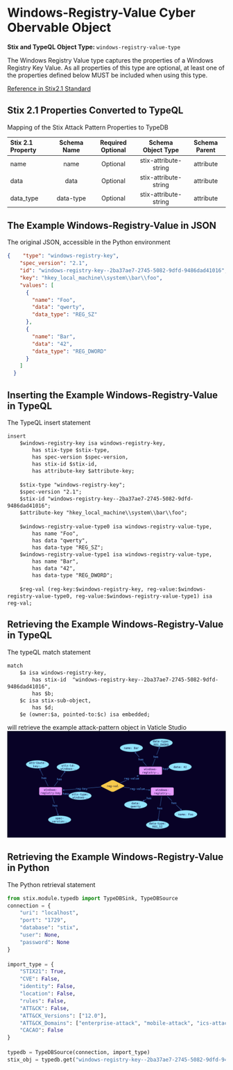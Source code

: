 # Windows-Registry-Value Cyber Obervable Object

**Stix and TypeQL Object Type:**  `windows-registry-value-type`

The Windows Registry Value type captures the properties of a Windows Registry Key Value. As all properties of this type are optional, at least one of the properties defined below MUST be included when using this type.

[Reference in Stix2.1 Standard](https://docs.oasis-open.org/cti/stix/v2.1/os/stix-v2.1-os.html#_u7n4ndghs3qq)
## Stix 2.1 Properties Converted to TypeQL
Mapping of the Stix Attack Pattern Properties to TypeDB

|  Stix 2.1 Property    |           Schema Name             | Required  Optional  |      Schema Object Type | Schema Parent  |
|:--------------------|:--------------------------------:|:------------------:|:------------------------:|:-------------:|
| name |name |Optional |  stix-attribute-string    |   attribute    |
| data |data |Optional |  stix-attribute-string    |   attribute    |
| data_type |data-type |Optional |  stix-attribute-string    |   attribute    |

## The Example Windows-Registry-Value in JSON
The original JSON, accessible in the Python environment
```json
{    "type": "windows-registry-key",  
    "spec_version": "2.1",  
    "id": "windows-registry-key--2ba37ae7-2745-5082-9dfd-9486dad41016",  
    "key": "hkey_local_machine\\system\\bar\\foo",  
    "values": [  
      {  
        "name": "Foo",  
        "data": "qwerty",  
        "data_type": "REG_SZ"  
      },  
      {  
        "name": "Bar",  
        "data": "42",  
        "data_type": "REG_DWORD"  
      }  
    ]  
  }
```


## Inserting the Example Windows-Registry-Value in TypeQL
The TypeQL insert statement
```typeql
insert 
    $windows-registry-key isa windows-registry-key,
        has stix-type $stix-type,
        has spec-version $spec-version,
        has stix-id $stix-id,
        has attribute-key $attribute-key;
    
    $stix-type "windows-registry-key";
    $spec-version "2.1";
    $stix-id "windows-registry-key--2ba37ae7-2745-5082-9dfd-9486dad41016";
    $attribute-key "hkey_local_machine\\system\\bar\\foo";
    
    $windows-registry-value-type0 isa windows-registry-value-type,
        has name "Foo",
        has data "qwerty",
        has data-type "REG_SZ";
    $windows-registry-value-type1 isa windows-registry-value-type,
        has name "Bar",
        has data "42",
        has data-type "REG_DWORD";
    
    $reg-val (reg-key:$windows-registry-key, reg-value:$windows-registry-value-type0, reg-value:$windows-registry-value-type1) isa reg-val;
```

## Retrieving the Example Windows-Registry-Value in TypeQL
The typeQL match statement

```typeql
match
    $a isa windows-registry-key,
        has stix-id  "windows-registry-key--2ba37ae7-2745-5082-9dfd-9486dad41016",
        has $b;
    $c isa stix-sub-object,
        has $d;
    $e (owner:$a, pointed-to:$c) isa embedded;
```


will retrieve the example attack-pattern object in Vaticle Studio
![Windows-Registry-Value Example](./img/registry-key-value.png)

## Retrieving the Example Windows-Registry-Value  in Python
The Python retrieval statement

```python
from stix.module.typedb import TypeDBSink, TypeDBSource
connection = {
    "uri": "localhost",
    "port": "1729",
    "database": "stix",
    "user": None,
    "password": None
}

import_type = {
    "STIX21": True,
    "CVE": False,
    "identity": False,
    "location": False,
    "rules": False,
    "ATT&CK": False,
    "ATT&CK_Versions": ["12.0"],
    "ATT&CK_Domains": ["enterprise-attack", "mobile-attack", "ics-attack"],
    "CACAO": False
}

typedb = TypeDBSource(connection, import_type)
stix_obj = typedb.get("windows-registry-key--2ba37ae7-2745-5082-9dfd-9486dad41016")
```

